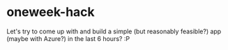 # oneweek-hack
Let's try to come up with and build a simple (but reasonably feasible?) app (maybe with Azure?) in the last 6 hours? :P
